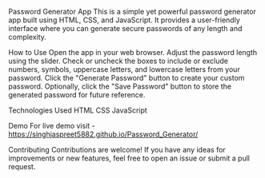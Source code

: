 Password Generator App
This is a simple yet powerful password generator app built using HTML, CSS, and JavaScript. It provides a user-friendly interface where you can generate secure passwords of any length and complexity.

How to Use
Open the app in your web browser.
Adjust the password length using the slider.
Check or uncheck the boxes to include or exclude numbers, symbols, uppercase letters, and lowercase letters from your password.
Click the "Generate Password" button to create your custom password.
Optionally, click the "Save Password" button to store the generated password for future reference.

Technologies Used
HTML
CSS
JavaScript

Demo
For live demo visit - https://singhjaspreet5882.github.io/Password_Generator/

Contributing
Contributions are welcome! If you have any ideas for improvements or new features, feel free to open an issue or submit a pull request.
